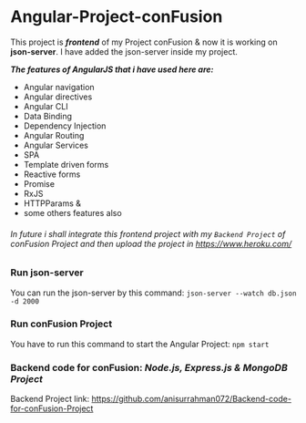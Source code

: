 # Angular-Project-conFusion
This project is ***frontend*** of my Project conFusion & now it is working on **json-server**. I have added the json-server inside my project. 

***The features of AngularJS that i have used here are:***
- Angular navigation
- Angular directives
- Angular CLI
- Data Binding
- Dependency Injection
- Angular Routing
- Angular Services
- SPA
- Template driven forms
- Reactive forms
- Promise
- RxJS
- HTTPParams &
- some others features also
###### In future i shall integrate this frontend project with my `Backend Project` of conFusion Project and then upload the project in https://www.heroku.com/ ######

### Run json-server
You can run the json-server by this command: `json-server --watch db.json -d 2000` 

### Run conFusion Project
You have to run this command to start the Angular Project: `npm start`

### Backend code for conFusion: ***Node.js, Express.js & MongoDB Project***
Backend Project link: https://github.com/anisurrahman072/Backend-code-for-conFusion-Project
